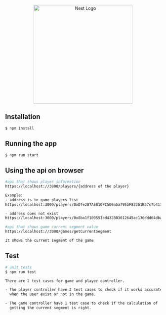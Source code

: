 <p align="center">
  <a href="http://nestjs.com/" target="blank"><img src="https://nestjs.com/img/logo_text.svg" width="320" alt="Nest Logo" /></a>
</p>

[circleci-image]: https://img.shields.io/circleci/build/github/nestjs/nest/master?token=abc123def456
[circleci-url]: https://circleci.com/gh/nestjs/nest

## Installation

```bash
$ npm install
```

## Running the app

```bash
$ npm run start
```

## Using the api on browser
```bash
#api that shows player information
https://localhost://3000/players/{address of the player}

Example: 
- address is in game players list
https://localhost:3000/players/0xDfe287AE810FC500a5a795bF83361B37c7b4172F 

- address does not exist
https://localhost:3000/players/0x8ba1f109551bd432803012645ac136ddd64dba72 

#api that shows game current segment value
https://localhost://3000/games/getCurrentSegment

It shows the current segment of the game

``` 

## Test

```bash
# unit tests
$ npm run test

There are 2 test cases for game and player controller.

- The player controller have 2 test cases to check if it works accurately 
  when the user exist or not in the game.

- The game controller have 1 test case to check if the calculation of 
  getting the current segment is right.